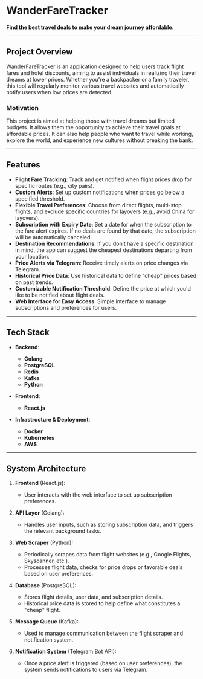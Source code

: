 # WanderFareTracker

**Find the best travel deals to make your dream journey affordable.**

---

## Project Overview

WanderFareTracker is an application designed to help users track flight fares and hotel discounts, aiming to assist individuals in realizing their travel dreams at lower prices. Whether you're a backpacker or a family traveler, this tool will regularly monitor various travel websites and automatically notify users when low prices are detected.

### Motivation

This project is aimed at helping those with travel dreams but limited budgets. It allows them the opportunity to achieve their travel goals at affordable prices. It can also help people who want to travel while working, explore the world, and experience new cultures without breaking the bank.

---

## Features

- **Flight Fare Tracking**: Track and get notified when flight prices drop for specific routes (e.g., city pairs).
- **Custom Alerts**: Set up custom notifications when prices go below a specified threshold.
- **Flexible Travel Preferences**: Choose from direct flights, multi-stop flights, and exclude specific countries for layovers (e.g., avoid China for layovers).
- **Subscription with Expiry Date**: Set a date for when the subscription to the fare alert expires. If no deals are found by that date, the subscription will be automatically canceled.
- **Destination Recommendations**: If you don’t have a specific destination in mind, the app can suggest the cheapest destinations departing from your location.
- **Price Alerts via Telegram**: Receive timely alerts on price changes via Telegram.
- **Historical Price Data**: Use historical data to define "cheap" prices based on past trends.
- **Customizable Notification Threshold**: Define the price at which you'd like to be notified about flight deals.
- **Web Interface for Easy Access**: Simple interface to manage subscriptions and preferences for users.

---

## Tech Stack

- **Backend**:
  - **Golang**
  - **PostgreSQL**
  - **Redis**
  - **Kafka**
  - **Python**

- **Frontend**:
  - **React.js**

- **Infrastructure & Deployment**:
  - **Docker**
  - **Kubernetes**
  - **AWS**
---

## System Architecture

1. **Frontend** (React.js): 
   - User interacts with the web interface to set up subscription preferences.
   
2. **API Layer** (Golang):
   - Handles user inputs, such as storing subscription data, and triggers the relevant background tasks.

3. **Web Scraper** (Python):
   - Periodically scrapes data from flight websites (e.g., Google Flights, Skyscanner, etc.).
   - Processes flight data, checks for price drops or favorable deals based on user preferences.
   
4. **Database** (PostgreSQL):
   - Stores flight details, user data, and subscription details.
   - Historical price data is stored to help define what constitutes a "cheap" flight.
   
5. **Message Queue** (Kafka): 
   - Used to manage communication between the flight scraper and notification system.
   
6. **Notification System** (Telegram Bot API):
   - Once a price alert is triggered (based on user preferences), the system sends notifications to users via Telegram.

